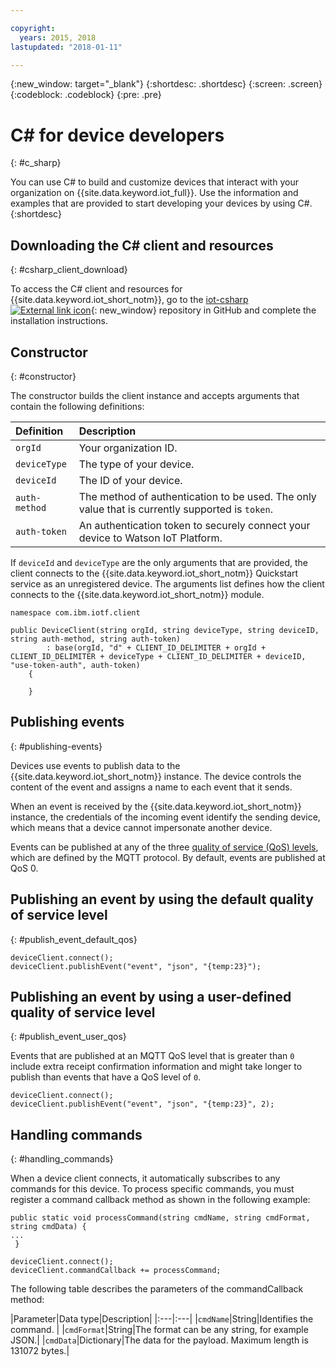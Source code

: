 ```yaml
---

copyright:
  years: 2015, 2018
lastupdated: "2018-01-11"

---
```


{:new_window: target="_blank"}
{:shortdesc: .shortdesc}
{:screen: .screen}
{:codeblock: .codeblock}
{:pre: .pre}


# ﻿C# for device developers
{: #c_sharp}

You can use C# to build and customize devices that interact with your organization on {{site.data.keyword.iot_full}}. Use the information and examples that are provided to start developing your devices by using C#.
{:shortdesc}

## Downloading the C# client and resources
{: #csharp_client_download}

To access the C# client and resources for {{site.data.keyword.iot_short_notm}}, go to the [iot-csharp ![External link icon](../../../../icons/launch-glyph.svg "External link icon")](https://github.com/ibm-watson-iot/iot-csharp){: new_window} repository in GitHub and complete the installation instructions.


## Constructor
{: #constructor}

The constructor builds the client instance and accepts arguments that contain the following definitions:

|Definition |Description |
|:---|:---|
|`orgId`|Your organization ID.|
|`deviceType`|The type of your device.|
|`deviceId` |The ID of your device.|
|`auth-method`   |The method of authentication to be used. The only value that is currently supported is `token`.|
|`auth-token`   |An authentication token to securely connect your device to Watson IoT Platform.|


If `deviceId` and `deviceType` are the only arguments that are provided, the client connects to the {{site.data.keyword.iot_short_notm}} Quickstart service as an unregistered device. The arguments list defines how the client connects to the {{site.data.keyword.iot_short_notm}} module.


```
namespace com.ibm.iotf.client

public DeviceClient(string orgId, string deviceType, string deviceID, string auth-method, string auth-token)
        : base(orgId, "d" + CLIENT_ID_DELIMITER + orgId + CLIENT_ID_DELIMITER + deviceType + CLIENT_ID_DELIMITER + deviceID, "use-token-auth", auth-token)
    {

    }
```

## Publishing events
{: #publishing-events}

Devices use events to publish data to the {{site.data.keyword.iot_short_notm}} instance. The device controls the content of the event and assigns a name to each event that it sends.

When an event is received by the {{site.data.keyword.iot_short_notm}} instance, the credentials of the incoming event identify the sending device, which means that a device cannot impersonate another device.

Events can be published at any of the three [quality of service (QoS) levels](../mqtt.html#managed-devices), which are defined by the MQTT protocol. By default, events are published at QoS 0.


## Publishing an event by using the default quality of service level
{: #publish_event_default_qos}

```
deviceClient.connect();
deviceClient.publishEvent("event", "json", "{temp:23}");
```


## Publishing an event by using a user-defined quality of service level
{: #publish_event_user_qos}

Events that are published at an MQTT QoS level that is greater than `0` include extra receipt confirmation information and might take longer to publish than events that have a QoS level of `0`.


```
deviceClient.connect();
deviceClient.publishEvent("event", "json", "{temp:23}", 2);
```

## Handling commands
{: #handling_commands}

When a device client connects, it automatically subscribes to any commands for this device. To process specific commands, you must register a command callback method as shown in the following example:

```
public static void processCommand(string cmdName, string cmdFormat, string cmdData) {
...
 }
```

```
deviceClient.connect();
deviceClient.commandCallback += processCommand;
```
The following table describes the parameters of the commandCallback method:

|Parameter|Data type|Description|
|:---|:---|
|`cmdName`|String|Identifies the command. |
|`cmdFormat`|String|The format can be any string, for example JSON.|
|`cmdData`|Dictionary|The data for the payload. Maximum length is 131072 bytes.|

